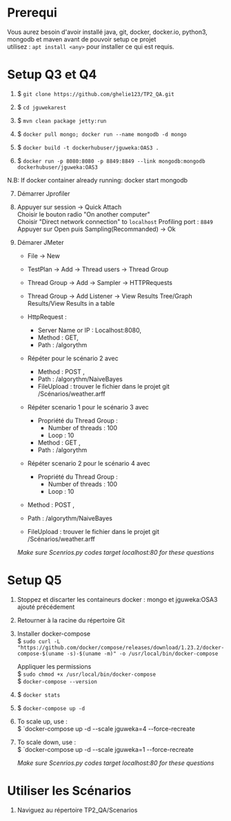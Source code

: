# Prerequi

Vous aurez besoin d'avoir installé java, git, docker, docker.io, python3, mongodb et maven avant de pouvoir setup ce projet  
utilisez :  ```apt install <any>``` pour installer ce qui est requis. 

# Setup Q3 et Q4

1) $ `git clone https://github.com/ghelie123/TP2_QA.git`

2) $ `cd jguwekarest`

3) $ `mvn clean package jetty:run`

4) $ `docker pull mongo; docker run --name mongodb -d mongo`

5) $ `docker build -t dockerhubuser/jguweka:OAS3 .`

6) $ `docker run -p 8080:8080 -p 8849:8849 --link mongodb:mongodb dockerhubuser/jguweka:OAS3`
 
N.B: If docker container already running: docker start mongodb

7) Démarrer Jprofiler

8) Appuyer sur session -> Quick Attach  
   Choisir le bouton radio "On another computer"  
   Choisir "Direct network connection" to `localhost` Profiling port : `8849`  
   Appuyer sur Open puis Sampling(Recommanded) -> Ok  

9) Démarer JMeter  
   - File -> New  
   - TestPlan -> Add -> Thread users -> Thread Group  
   - Thread Group -> Add -> Sampler -> HTTPRequests  
   - Thread Group -> Add Listener -> View Results Tree/Graph Results/View Results in a table  
   - HttpRequest :   
      - Server Name or IP : Localhost:8080,  
      - Method : GET,   
      - Path : /algorythm  

   - Répéter pour le scénario 2 avec   
     - Method : POST ,  
     - Path : /algorythm/NaiveBayes  
     - FileUpload : trouver le fichier dans le projet git /Scénarios/weather.arff  
    
   - Répéter scenario 1 pour le scénario 3 avec   
     - Propriété du Thread Group :   
       - Number of threads : 100  
       - Loop : 10  
     - Method : GET ,  
     - Path : /algorythm  
    
    - Répéter scenario 2 pour le scénario 4 avec   
      - Propriété du Thread Group :   
         - Number of threads : 100  
         - Loop : 10  
    - Method : POST ,  
    - Path : /algorythm/NaiveBayes  
    - FileUpload : trouver le fichier dans le projet git /Scénarios/weather.arff  

    *Make sure Scenrios.py codes target localhost:80 for these questions*  

# Setup Q5

1) Stoppez et discarter les containeurs docker  : mongo et jguweka:OSA3 ajouté précédement

2) Retourner à la racine du répertoire Git

3) Installer docker-compose  
    $ ```sudo curl -L "https://github.com/docker/compose/releases/download/1.23.2/docker-compose-$(uname -s)-$(uname -m)" -o /usr/local/bin/docker-compose```  
   
   Appliquer les permissions  
    $ `sudo chmod +x /usr/local/bin/docker-compose`  
    $ `docker-compose --version`  

3) $ `docker stats`

4) $ `docker-compose up -d`

5) To scale up, use :  
   $ `docker-compose up -d --scale jguweka=4 --force-recreate
   
5) To scale down, use :  
   $ `docker-compose up -d --scale jguweka=1 --force-recreate

    *Make sure Scenrios.py codes target localhost:80 for these questions*  
    
# Utiliser les Scénarios

1) Naviguez au répertoire TP2_QA/Scenarios

